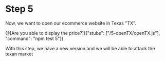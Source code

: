 # Step 5

Now, we want to open our ecommerce website in Texas "TX".

@[Are you able to display the price?]({"stubs": ["/5-openTX/openTX.js"], "command": "npm test 5"})

With this step, we have a new version and we will be able to attack the texan market